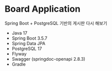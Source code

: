 # Board Application

Spring Boot + PostgreSQL 기반의 게시판 다시 해보기

- Java 17
- Spring Boot 3.5.7
- Spring Data JPA
- PostgreSQL 17
- Flyway
- Swagger (springdoc-openapi 2.8.3)
- Gradle
